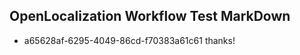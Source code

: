 ## OpenLocalization Workflow Test MarkDown
* a65628af-6295-4049-86cd-f70383a61c61 
thanks!<!--HONumber=Mar16_HO2-->
